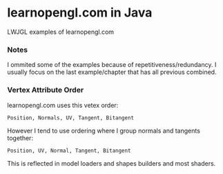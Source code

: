 # learnopengl.com in Java
LWJGL examples of learnopengl.com

### Notes

I ommited some of the examples because of repetitiveness/redundancy. I usually focus on the last example/chapter that has all previous combined.

### Vertex Attribute Order

learnopengl.com uses this vetex order:

    Position, Normals, UV, Tangent, Bitangent

However I tend to use ordering where I group normals and tangents together:

    Position, UV, Normal, Tangent, Bitangent

This is reflected in model loaders and shapes builders and most shaders.